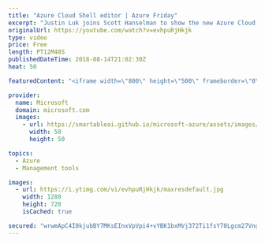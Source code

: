 ```yaml
---
title: "Azure Cloud Shell editor | Azure Friday"
excerpt: "Justin Luk joins Scott Hanselman to show the new Azure Cloud Shell editor. Since its launch, Cloud Shell included a variety of editors (vi, emacs, and nano) for editing files. In collaboration with the Visual Studio Code team and their open-source Monaco project, the same web standards-based editor that"
originalUrl: https://youtube.com/watch?v=evhpuRjHkjk
type: video
price: Free
length: PT12M48S
publishedDateTime: 2018-08-14T21:02:30Z
heat: 50

featuredContent: "<iframe width=\"800\" height=\"500\" frameborder=\"0\" src=\"https://www.youtube.com/embed/evhpuRjHkjk\" allow=\"accelerometer; autoplay; encrypted-media; gyroscope; picture-in-picture\" allowfullscreen></iframe>"

provider:
  name: Microsoft
  domain: microsoft.com
  images:
    - url: https://smartableai.github.io/microsoft-azure/assets/images/organizations/microsoft.com-50x50.jpg
      width: 50
      height: 50

topics:
  - Azure
  - Management tools

images:
  - url: https://i.ytimg.com/vi/evhpuRjHkjk/maxresdefault.jpg
    width: 1280
    height: 720
    isCached: true

secured: "wrwmApC4I0kjubBY7MKsEInxVpVpi4+vYBK1bxMVj372Ti1fsY70Lgcm27VngwoLpaYbdjS7IiS8gDTHt2g0x+vSDUT42tS/klbo7jRuBmOP1yUleQR/q2qC9Cg6Ak3A22HlsOyrvOBp6YSDo9Ikfz69o/QVvgObqjkyBPsC5K3lTSirEZAIybwPaxlU7KsQEREpIsWXnMUmY+ryOehmm8hmRL1D8fRuBSTIiHUoEM1UkXy7yPAVtne8OdhHl2D7BwaWGuDOQmcx+yaKkpL8yDbc3wGHnpEgwNtojP9r11N7s+RfGGqyX7KxBGSPkq+g74W5r8fKZNIHIwb+uJhfq71rJGOllwFtqnnats1sCWBwv0+t4WHTxqN0aSo/scT1MKY0kfd+7gBf+homHkG9B7F48Tm0Qsd7QHdBmNAAEak=;8x7yc/I0RiTB6ClPmXqoKg=="
---
```



